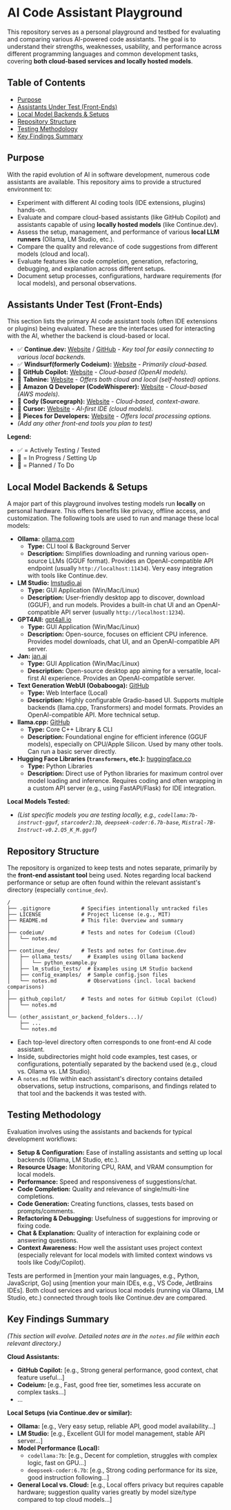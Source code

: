 # AI Code Assistant Playground

This repository serves as a personal playground and testbed for evaluating and comparing various AI-powered code assistants. The goal is to understand their strengths, weaknesses, usability, and performance across different programming languages and common development tasks, covering **both cloud-based services and locally hosted models**.

## Table of Contents

*   [Purpose](#purpose)
*   [Assistants Under Test (Front-Ends)](#assistants-under-test-front-ends)
*   [Local Model Backends & Setups](#local-model-backends--setups)
*   [Repository Structure](#repository-structure)
*   [Testing Methodology](#testing-methodology)
*   [Key Findings Summary](#key-findings-summary)
  

## Purpose

With the rapid evolution of AI in software development, numerous code assistants are available. This repository aims to provide a structured environment to:

*   Experiment with different AI coding tools (IDE extensions, plugins) hands-on.
*   Evaluate and compare cloud-based assistants (like GitHub Copilot) and assistants capable of using **locally hosted models** (like Continue.dev).
*   Assess the setup, management, and performance of various **local LLM runners** (Ollama, LM Studio, etc.).
*   Compare the quality and relevance of code suggestions from different models (cloud and local).
*   Evaluate features like code completion, generation, refactoring, debugging, and explanation across different setups.
*   Document setup processes, configurations, hardware requirements (for local models), and personal observations.

## Assistants Under Test (Front-Ends)

This section lists the primary AI code assistant tools (often IDE extensions or plugins) being evaluated. These are the interfaces used for interacting with the AI, whether the backend is cloud-based or local.

*   ✅ **Continue.dev:** [Website](https://continue.dev/) / [GitHub](https://github.com/continuedev/continue) - *Key tool for easily connecting to various local backends.*
*   ✅ **Windsurf(formerly Codeium):** [Website](https://codeium.com/) - *Primarily cloud-based.*
*   🔄 **GitHub Copilot:** [Website](https://github.com/features/copilot) - *Cloud-based (OpenAI models).*
*   🔄 **Tabnine:** [Website](https://www.tabnine.com/) - *Offers both cloud and local (self-hosted) options.*
*   🔄 **Amazon Q Developer (CodeWhisperer):** [Website](https://aws.amazon.com/q/developer/) - *Cloud-based (AWS models).*
*   📝 **Cody (Sourcegraph):** [Website](https://sourcegraph.com/cody) - *Cloud-based, context-aware.*
*   📝 **Cursor:** [Website](https://cursor.sh/) - *AI-first IDE (cloud models).*
*   📝 **Pieces for Developers:** [Website](https://pieces.app/) - *Offers local processing options.*
*   *(Add any other front-end tools you plan to test)*

**Legend:**
*   ✅ = Actively Testing / Tested
*   🔄 = In Progress / Setting Up
*   📝 = Planned / To Do

## Local Model Backends & Setups

A major part of this playground involves testing models run **locally** on personal hardware. This offers benefits like privacy, offline access, and customization. The following tools are used to run and manage these local models:

*   **Ollama:** [ollama.com](https://ollama.com/)
    *   **Type:** CLI tool & Background Server
    *   **Description:** Simplifies downloading and running various open-source LLMs (GGUF format). Provides an OpenAI-compatible API endpoint (usually `http://localhost:11434`). Very easy integration with tools like Continue.dev.
*   **LM Studio:** [lmstudio.ai](https://lmstudio.ai/)
    *   **Type:** GUI Application (Win/Mac/Linux)
    *   **Description:** User-friendly desktop app to discover, download (GGUF), and run models. Provides a built-in chat UI and an OpenAI-compatible API server (usually `http://localhost:1234`).
*   **GPT4All:** [gpt4all.io](https://gpt4all.io/)
    *   **Type:** GUI Application (Win/Mac/Linux)
    *   **Description:** Open-source, focuses on efficient CPU inference. Provides model downloads, chat UI, and an OpenAI-compatible API server.
*   **Jan:** [jan.ai](https://jan.ai/)
    *   **Type:** GUI Application (Win/Mac/Linux)
    *   **Description:** Open-source desktop app aiming for a versatile, local-first AI experience. Provides an OpenAI-compatible server.
*   **Text Generation WebUI (Oobabooga):** [GitHub](https://github.com/oobabooga/text-generation-webui)
    *   **Type:** Web Interface (Local)
    *   **Description:** Highly configurable Gradio-based UI. Supports multiple backends (llama.cpp, Transformers) and model formats. Provides an OpenAI-compatible API. More technical setup.
*   **llama.cpp:** [GitHub](https://github.com/ggerganov/llama.cpp)
    *   **Type:** Core C++ Library & CLI
    *   **Description:** Foundational engine for efficient inference (GGUF models), especially on CPU/Apple Silicon. Used by many other tools. Can run a basic server directly.
*   **Hugging Face Libraries (`transformers`, etc.):** [huggingface.co](https://huggingface.co/)
    *   **Type:** Python Libraries
    *   **Description:** Direct use of Python libraries for maximum control over model loading and inference. Requires coding and often wrapping in a custom API server (e.g., using FastAPI/Flask) for IDE integration.

**Local Models Tested:**
*   *(List specific models you are testing locally, e.g., `codellama:7b-instruct-gguf`, `starcoder2:3b`, `deepseek-coder:6.7b-base`, `Mistral-7B-Instruct-v0.2.Q5_K_M.gguf`)*

## Repository Structure

The repository is organized to keep tests and notes separate, primarily by the **front-end assistant tool** being used. Notes regarding local backend performance or setup are often found within the relevant assistant's directory (especially `continue_dev`).

```
/
├── .gitignore          # Specifies intentionally untracked files
├── LICENSE             # Project license (e.g., MIT)
├── README.md           # This file: Overview and summary
│
├── codeium/            # Tests and notes for Codeium (Cloud)
│   └── notes.md
│
├── continue_dev/       # Tests and notes for Continue.dev
│   ├── ollama_tests/     # Examples using Ollama backend
│   │   └── python_example.py
│   ├── lm_studio_tests/  # Examples using LM Studio backend
│   ├── config_examples/  # Sample config.json files
│   └── notes.md          # Observations (incl. local backend comparisons)
│
├── github_copilot/     # Tests and notes for GitHub Copilot (Cloud)
│   └── notes.md
│
└── (other_assistant_or_backend_folders...)/
    ├── ...
    └── notes.md
```

*   Each top-level directory often corresponds to one front-end AI code assistant.
*   Inside, subdirectories might hold code examples, test cases, or configurations, potentially separated by the backend used (e.g., cloud vs. Ollama vs. LM Studio).
*   A `notes.md` file within each assistant's directory contains detailed observations, setup instructions, comparisons, and findings related to that tool and the backends it was tested with.

## Testing Methodology

Evaluation involves using the assistants and backends for typical development workflows:

*   **Setup & Configuration:** Ease of installing assistants and setting up local backends (Ollama, LM Studio, etc.).
*   **Resource Usage:** Monitoring CPU, RAM, and VRAM consumption for local models.
*   **Performance:** Speed and responsiveness of suggestions/chat.
*   **Code Completion:** Quality and relevance of single/multi-line completions.
*   **Code Generation:** Creating functions, classes, tests based on prompts/comments.
*   **Refactoring & Debugging:** Usefulness of suggestions for improving or fixing code.
*   **Chat & Explanation:** Quality of interaction for explaining code or answering questions.
*   **Context Awareness:** How well the assistant uses project context (especially relevant for local models with limited context windows vs tools like Cody/Copilot).

Tests are performed in [mention your main languages, e.g., Python, JavaScript, Go] using [mention your main IDEs, e.g., VS Code, JetBrains IDEs]. Both cloud services and various local models (running via Ollama, LM Studio, etc.) connected through tools like Continue.dev are compared.

## Key Findings Summary

*(This section will evolve. Detailed notes are in the `notes.md` file within each relevant directory.)*

**Cloud Assistants:**
*   **GitHub Copilot:** [e.g., Strong general performance, good context, chat feature useful...]
*   **Codeium:** [e.g., Fast, good free tier, sometimes less accurate on complex tasks...]
*   ...

**Local Setups (via Continue.dev or similar):**
*   **Ollama:** [e.g., Very easy setup, reliable API, good model availability...]
*   **LM Studio:** [e.g., Excellent GUI for model management, stable API server...]
*   **Model Performance (Local):**
    *   `codellama:7b`: [e.g., Decent for completion, struggles with complex logic, fast on GPU...]
    *   `deepseek-coder:6.7b`: [e.g., Strong coding performance for its size, good instruction following...]
*   **General Local vs. Cloud:** [e.g., Local offers privacy but requires capable hardware; suggestion quality varies greatly by model size/type compared to top cloud models...]
